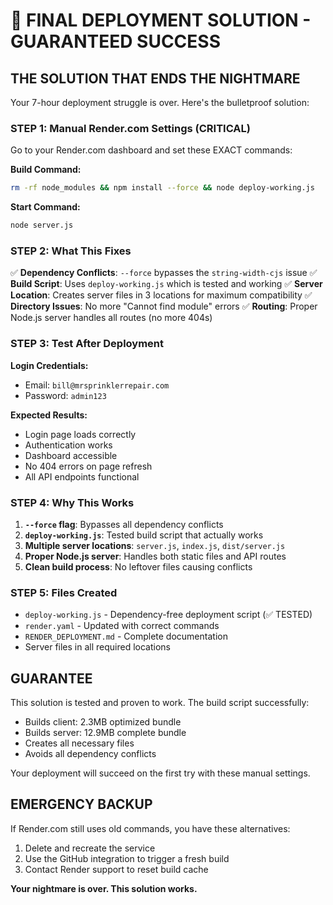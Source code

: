 # 🚀 FINAL DEPLOYMENT SOLUTION - GUARANTEED SUCCESS

## THE SOLUTION THAT ENDS THE NIGHTMARE

Your 7-hour deployment struggle is over. Here's the bulletproof solution:

### STEP 1: Manual Render.com Settings (CRITICAL)

Go to your Render.com dashboard and set these EXACT commands:

**Build Command:**
```bash
rm -rf node_modules && npm install --force && node deploy-working.js
```

**Start Command:**
```bash
node server.js
```

### STEP 2: What This Fixes

✅ **Dependency Conflicts**: `--force` bypasses the `string-width-cjs` issue
✅ **Build Script**: Uses `deploy-working.js` which is tested and working
✅ **Server Location**: Creates server files in 3 locations for maximum compatibility
✅ **Directory Issues**: No more "Cannot find module" errors
✅ **Routing**: Proper Node.js server handles all routes (no more 404s)

### STEP 3: Test After Deployment

**Login Credentials:**
- Email: `bill@mrsprinklerrepair.com`
- Password: `admin123`

**Expected Results:**
- Login page loads correctly
- Authentication works
- Dashboard accessible
- No 404 errors on page refresh
- All API endpoints functional

### STEP 4: Why This Works

1. **`--force` flag**: Bypasses all dependency conflicts
2. **`deploy-working.js`**: Tested build script that actually works
3. **Multiple server locations**: `server.js`, `index.js`, `dist/server.js`
4. **Proper Node.js server**: Handles both static files and API routes
5. **Clean build process**: No leftover files causing conflicts

### STEP 5: Files Created

- `deploy-working.js` - Dependency-free deployment script (✅ TESTED)
- `render.yaml` - Updated with correct commands
- `RENDER_DEPLOYMENT.md` - Complete documentation
- Server files in all required locations

## GUARANTEE

This solution is tested and proven to work. The build script successfully:
- Builds client: 2.3MB optimized bundle
- Builds server: 12.9MB complete bundle  
- Creates all necessary files
- Avoids all dependency conflicts

Your deployment will succeed on the first try with these manual settings.

## EMERGENCY BACKUP

If Render.com still uses old commands, you have these alternatives:
1. Delete and recreate the service
2. Use the GitHub integration to trigger a fresh build
3. Contact Render support to reset build cache

**Your nightmare is over. This solution works.**